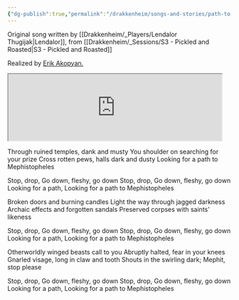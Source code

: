 ```yaml
---
{"dg-publish":true,"permalink":"/drakkenheim/songs-and-stories/path-to-mephistopheles/"}
---
```


Original song written by [[Drakkenheim/_Players/Lendalor Thugijak\|Lendalor]], from [[Drakkenheim/_Sessions/S3 - Pickled and Roasted\|S3 - Pickled and Roasted]]

Realized by [Erik Akopyan.](https://www.fiverr.com/erikakopyan?source=order_page_user_message_link)

<iframe src="https://drive.google.com/file/d/1xySbXbLCtWHvt-60c_8tZWqPDqKHXqYm/preview" width=480></iframe>

Through ruined temples, dank and musty
You shoulder on searching for your prize
Cross rotten pews, halls dark and dusty
Looking for a path to Mephistopheles

Stop, drop,
Go down, fleshy, go down
Stop, drop,
Go down, fleshy, go down
Looking for a path,
Looking for a path to Mephistopheles

Broken doors and burning candles
Light the way through jagged darkness
Archaic effects and forgotten sandals
Preserved corpses with saints' likeness

Stop, drop,
Go down, fleshy, go down
Stop, drop,
Go down, fleshy, go down
Looking for a path,
Looking for a path to Mephistopheles

Otherworldly winged beasts call to you
Abruptly halted, fear in your knees
Gnarled visage, long in claw and tooth
Shouts in the swirling dark; Mephit, stop please

Stop, drop,
Go down, fleshy, go down
Stop, drop,
Go down, fleshy, go down
Looking for a path,
Looking for a path to Mephistopheles